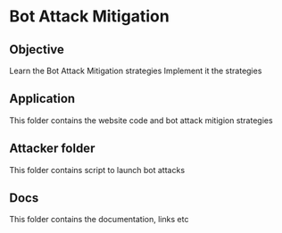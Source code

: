 # Bot Attack Mitigation

## Objective

Learn the Bot Attack Mitigation strategies
Implement it the strategies

## Application

This folder contains the website code and bot attack mitigion strategies

## Attacker folder

This folder contains script to launch bot attacks

## Docs

This folder contains the documentation, links etc
